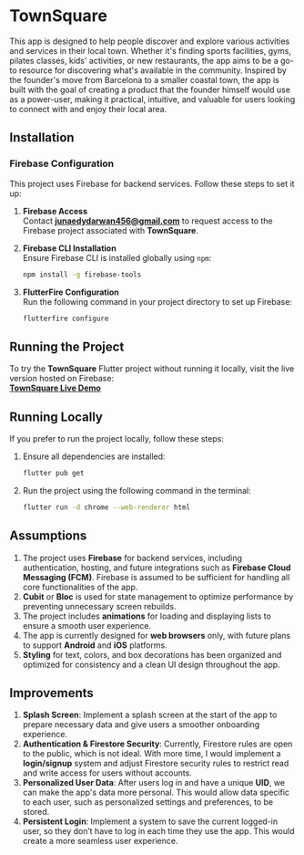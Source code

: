 # TownSquare

This app is designed to help people discover and explore various activities and services in their local town. Whether it's finding sports facilities, gyms, pilates classes, kids' activities, or new restaurants, the app aims to be a go-to resource for discovering what's available in the community. Inspired by the founder's move from Barcelona to a smaller coastal town, the app is built with the goal of creating a product that the founder himself would use as a power-user, making it practical, intuitive, and valuable for users looking to connect with and enjoy their local area.

## Installation

### Firebase Configuration

This project uses Firebase for backend services. Follow these steps to set it up:

1. **Firebase Access**  
   Contact **junaedydarwan456@gmail.com** to request access to the Firebase project associated with **TownSquare**.

2. **Firebase CLI Installation**  
   Ensure Firebase CLI is installed globally using `npm`:
   ```bash
   npm install -g firebase-tools

3. **FlutterFire Configuration**  
   Run the following command in your project directory to set up Firebase:
   ```bash
   flutterfire configure
   
## Running the Project

To try the **TownSquare** Flutter project without running it locally, visit the live version hosted on Firebase:  
[**TownSquare Live Demo**](https://twnsqr-townsquare.web.app)

## Running Locally

If you prefer to run the project locally, follow these steps:

1. Ensure all dependencies are installed:
   ```bash
   flutter pub get

2. Run the project using the following command in the terminal:
   ```bash
   flutter run -d chrome --web-renderer html

## Assumptions

1. The project uses **Firebase** for backend services, including authentication, hosting, and future integrations such as **Firebase Cloud Messaging (FCM)**. Firebase is assumed to be sufficient for handling all core functionalities of the app.
2. **Cubit** or **Bloc** is used for state management to optimize performance by preventing unnecessary screen rebuilds.
3. The project includes **animations** for loading and displaying lists to ensure a smooth user experience.
4. The app is currently designed for **web browsers** only, with future plans to support **Android** and **iOS** platforms.
5. **Styling** for text, colors, and box decorations has been organized and optimized for consistency and a clean UI design throughout the app.


## Improvements

1. **Splash Screen**: Implement a splash screen at the start of the app to prepare necessary data and give users a smoother onboarding experience.
2. **Authentication & Firestore Security**: Currently, Firestore rules are open to the public, which is not ideal. With more time, I would implement a **login/signup** system and adjust Firestore security rules to restrict read and write access for users without accounts.
3. **Personalized User Data**: After users log in and have a unique **UID**, we can make the app's data more personal. This would allow data specific to each user, such as personalized settings and preferences, to be stored.
4. **Persistent Login**: Implement a system to save the current logged-in user, so they don’t have to log in each time they use the app. This would create a more seamless user experience.

